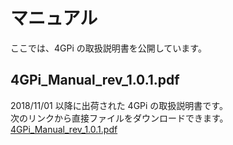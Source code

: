 # マニュアル  
ここでは、4GPi の取扱説明書を公開しています。  

## 4GPi_Manual_rev_1.0.1.pdf  
2018/11/01 以降に出荷された 4GPi の取扱説明書です。  
次のリンクから直接ファイルをダウンロードできます。  
[4GPi_Manual_rev_1.0.1.pdf](../../../raw/master/manual/4GPi_Manual_rev_1.0.1.pdf)

